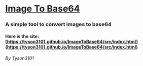 # [Image To Base64](https://github.com/Tyson3101/ImageToBase64)

### A simple tool to convert images to base64

#### Here is the site: [https://tyson3101.github.io/ImageToBase64/src/index.html](https://tyson3101.github.io/ImageToBase64/src/index.html)

###### By Tyson3101
